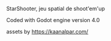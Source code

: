 StarShooter, jeu spatial de shoot'em'up

Coded with Godot engine version 4.0

assets by https://kaanalpar.com/
